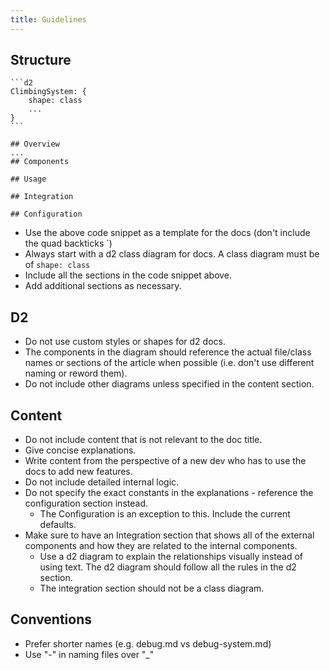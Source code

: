 ```yaml
---
title: Guidelines
---
```


## Structure

````
```d2
ClimbingSystem: {
    shape: class
    ...
}
```

## Overview
...
## Components

## Usage

## Integration

## Configuration
````

-   Use the above code snippet as a template for the docs (don't include the quad backticks `)
-   Always start with a d2 class diagram for docs. A class diagram must be of `shape: class`
-   Include all the sections in the code snippet above.
-   Add additional sections as necessary.

## D2

-   Do not use custom styles or shapes for d2 docs.
-   The components in the diagram should reference the actual file/class names or sections of the article when possible (i.e. don't use different naming or reword them).
-   Do not include other diagrams unless specified in the content section.

## Content

-   Do not include content that is not relevant to the doc title.
-   Give concise explanations.
-   Write content from the perspective of a new dev who has to use the docs to add new features.
-   Do not include detailed internal logic.
-   Do not specify the exact constants in the explanations - reference the configuration section instead.
    -   The Configuration is an exception to this. Include the current defaults.
-   Make sure to have an Integration section that shows all of the external components and how they are related to the internal components.
    -   Use a d2 diagram to explain the relationships visually instead of using text. The d2 diagram should follow all the rules in the d2 section.
    -   The integration section should not be a class diagram.

## Conventions

-   Prefer shorter names (e.g. debug.md vs debug-system.md)
-   Use "-" in naming files over "\_"
